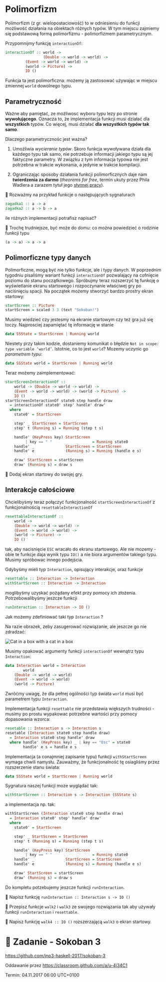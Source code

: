 # Polimorfizm

Polimorfizm (z gr. wielopostaciowość) to w odniesieniu do funkcji możliwość działania na obiektach różnych typów.
W tym miejscu zajmiemy się podstawową formą polimorfizmu - polimorfizmem parametrycznym.

Przypomnijmy funkcję `interactionOf`:

```haskell
interactionOf :: world ->
                 (Double -> world -> world) ->
		 (Event -> world -> world) ->
		 (world -> Picture) ->
		 IO ()
```

Funkcja ta jest polimorficzna: możemy ją zastosować używając w miejscu zmiennej `world` dowolnego typu.

## Parametryczność

Ważne aby pamiętać, ze możliwosc wyboru typu lezy po stronie **wywołującego**. 
Oznacza to, że implementacja funkcji musi działać dla **wszystkich** typów.
Co więcej, musi działać **dla wszystkich typów tak samo**.

Dlaczego parametrycznośc jest ważna?

1. Umożliwia *wycieranie typów*. Skoro funkcja wywoływana działa dla każdego typu tak samo, nie potrzebuje informacji 
jakiego typu są jej faktyczne parametry. W związku z tym informacja typowa nie jest potrzebna w trakcie wykonania, a jedynie w trakcie kompilacji.

2. Ograniczając sposoby działania funkcji polimorficznych daje nam **twierdzenia za darmo** (*theorems for free*, termin ukuty przez Phila Wadlera a zarazem tytuł jego [słynnej pracy](https://people.mpi-sws.org/~dreyer/tor/papers/wadler.pdf)).

:pencil: Rozważmy na przykład funkcje o następujących sygnaturach

```haskell
zagadka1 :: a -> a
zagadka2 :: a -> b -> a
```

ile różnych implementacji potrafisz napisać?

:pencil: Trochę trudniejsze, być może do domu: co można powiedzieć o rodzinie funkcji typu

```haskell
(a -> a) -> a -> a
```

## Polimorficzne typy danych

Polimorficzne, mogą być nie tylko funkcje, ale i typy danych. W poprzednim tygodniu pisaliśmy wariant funkcji `interactionOf`
pozwalający na cofnięcie poziomu do stanu początkowego. Spróbujmy teraz rozszerzyć tę funkcję o wyświetlanie ekranu startowego 
i rozpoczynanie właściwej gry po naciśnięciu spacji. Na początek możemy stworzyć bardzo prostry ekran startowy:

```haskell
startScreen :: Picture
startScreen = scaled 3 3 (text "Sokoban!")
```

Musimy wiedzieć czy jestesmy na ekranie startowym czy też gra już się toczy.  Najprosciej zapamiętać tę informację w stanie

```haskell
data SSState = StartScreen | Running world
```

Niestety przy takim kodzie, dostaniemy komunikat o błędzie `Not in scope: type variable ‘world’`. Istotnie, co to jest `world`? 
Mozemy uczynic go *parametrem typu*:

```haskell
data SSState world = StartScreen | Running world
```

Teraz możemy zaimplementować:

```haskell
startScreenInteractionOf ::
    world -> (Double -> world -> world) ->
    (Event -> world -> world) -> (world -> Picture) ->
    IO ()
startScreenInteractionOf state0 step handle draw
  = interactionOf state0' step' handle' draw'
  where
    state0' = StartScreen

    step' _ StartScreen = StartScreen
    step' t (Running s) = Running (step t s)

    handle' (KeyPress key) StartScreen
         | key == " "                  = Running state0
    handle' _              StartScreen = StartScreen
    handle' e              (Running s) = Running (handle e s)

    draw' StartScreen = startScreen
    draw' (Running s) = draw s
```

:pencil: Dodaj ekran startowy do swojej gry.

## Interakcje całościowe

Chcielibysmy teraz połączyć funkcjonalność  `startScreenInteractionOf` z funkcjonalnością `resettableInteractionOf`

```haskell
resettableInteractionOf ::
    world ->
    (Double -> world -> world) ->
    (Event -> world -> world) ->
    (world -> Picture) ->
    IO ()
```

tak, aby nacisnięcie `ESC` wracało do ekranu startowego. Ale nie mozemy - obie te funkcje daja wynik typu `IO()` a nie biora argumentów takiego typu. Musimy spróbowac innego podejścia.

Gdybyśmy mieli typ `Interaction`, opisujący interakcje, oraz funkcje

```haskell
resettable :: Interaction -> Interaction
withStartScreen :: Interaction -> Interaction
```

moglibyśmy uzyskać pożądany efekt przy pomocy ich złożenia. Potrzebowalibyśmy jeszcze funkcji

```haskell
runInteraction :: Interaction -> IO ()
```

Jak możemy zdefiniować taki typ `Interaction` ? 

Na razie obrazek, zeby zasugerować rozwiązanie, ale jeszcze go nie zdradzać:

![Cat in a box with a cat in a box](https://i.redd.it/k5mjhyewkxdz.jpg)

Musimy opakować argumenty funkcji `interactionOf` wewnątrz typu `Interaction`:

```haskell
data Interaction world = Interaction
        world
	(Double -> world -> world)
	(Event -> world -> world)
	(world -> Picture)
```
Zwróćmy uwagę, że dla pełnej ogólności typ świata `world` musi być parametrem typu `Interaction`.

Implementacja funkcji `resettable` nie przedstawia większych trudności - musimy po prostu wypakowac potrzebne wartości
przy pomocy dopasowania wzorca:

```haskell
resetable :: Interaction s -> Interaction s
resetable (Interaction state0 step handle draw)
  = Interaction state0 step handle' draw
  where handle' (KeyPress key) _ | key == "Esc" = state0
        handle' e s = handle e s
```

Implementacja (a conajmniej zapisanie typu) funkcji `withStartScreen` wymaga chwili namysłu. Zauważmy, że funkcjonalność tę osiagliśmy przez rozszerzenie stanu świata:

```haskell
data SSState world = StartScreen | Running world
```

Sygnatura naszej funkcji moze wyglądać tak:

```haskell
withStartScreen :: Interaction s -> Interaction (SSState s)
```

a implementacja np. tak:

```haskell
withStartScreen (Interaction state0 step handle draw)
  = Interaction state0' step' handle' draw'
  where
    state0' = StartScreen

    step' _ StartScreen = StartScreen
    step' t (Running s) = Running (step t s)

    handle' (KeyPress key) StartScreen
         | key == " "                  = Running state0
    handle' _              StartScreen = StartScreen
    handle' e              (Running s) = Running (handle e s)

    draw' StartScreen = startScreen
    draw' (Running s) = draw s
 ```
 
 Do kompletu potzebujemy jeszcze funkcji `runInteraction`.
 
 :pencil: Napisz funkcję `runInteraction :: Interaction s -> IO ()`
 
 :pencil: Przepisz funkcje `walk2` i `walk3` ze swojego rozwiązania tak aby używały funkcji `runInteraction` i `resettable`.
 
 :pencil: Napisz funkcję `walk4 :: IO ()` rozszerzającą `walk3` o ekran startowy.

# :pencil: Zadanie - Sokoban 3

https://github.com/jnp3-haskell-2017/sokoban-3

Oddawanie przez https://classroom.github.com/a/u-4j34C1

Termin: 04.11.2017 06:00 UTC+0100
